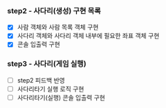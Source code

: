 ### step2 - 사다리(생성) 구현 목록

- [x] 사람 객체와 사람 목록 객체 구현
- [x] 사다리 객체와 사다리 객체 내부에 필요한 좌표 객체 구현
- [x] 콘솔 입출력 구현

### step3 - 사다리(게임 실행)

- [ ] step2 피드백 반영
- [ ] 사다리타기 실행 로직 구현
- [ ] 사다리타기(실행) 콘솔 입출력 구현